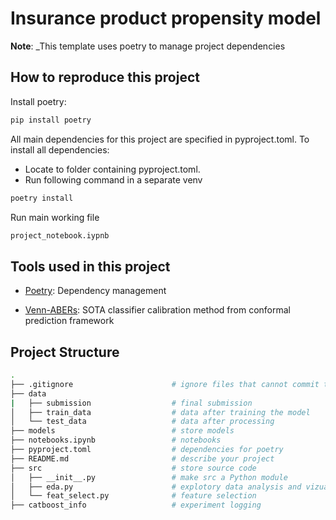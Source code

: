 # Insurance product propensity model

**Note**: _This template uses poetry to manage project dependencies

## How to reproduce this project
Install poetry:
```bash
pip install poetry
```
All main dependencies for this project are specified in pyproject.toml. 
To install all dependencies: 
* Locate to folder containing pyproject.toml.
* Run following command in a separate venv
```bash
poetry install
```
Run main working file
```bash 
project_notebook.iypnb  
```

## Tools used in this project
* [Poetry](https://towardsdatascience.com/how-to-effortlessly-publish-your-python-package-to-pypi-using-poetry-44b305362f9f): Dependency management

* [Venn-ABERs](https://github.com/ptocca/VennABERS): SOTA classifier calibration method from conformal prediction framework
  
## Project Structure
```bash
.
├── .gitignore                      # ignore files that cannot commit to Git
├── data 
|   ├── submission                  # final submission
│   ├── train_data                  # data after training the model
│   └── test_data                   # data after processing
├── models                          # store models
├── notebooks.ipynb                 # notebooks
├── pyproject.toml                  # dependencies for poetry
├── README.md                       # describe your project
├── src                             # store source code
│   ├── __init__.py                 # make src a Python module 
│   ├── eda.py                      # explotory data analysis and vizualisation
│   └── feat_select.py              # feature selection
├── catboost_info                   # experiment logging
```

